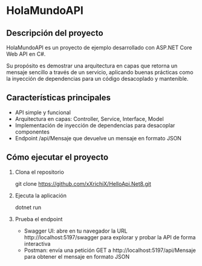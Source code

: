 # HolaMundoAPI

## Descripción del proyecto

HolaMundoAPI es un proyecto de ejemplo desarrollado con ASP.NET Core Web API en C#.

Su propósito es demostrar una arquitectura en capas que retorna un mensaje sencillo a través de un servicio, aplicando buenas prácticas como la inyección de dependencias para un código desacoplado y mantenible.

## Características principales

- API simple y funcional
- Arquitectura en capas: Controller, Service, Interface, Model
- Implementación de inyección de dependencias para desacoplar componentes
- Endpoint /api/Mensaje que devuelve un mensaje en formato JSON

## Cómo ejecutar el proyecto

1. Clona el repositorio

   git clone https://github.com/xXrichiX/HelloApi.Net8.git
  

2. Ejecuta la aplicación

   dotnet run

3. Prueba el endpoint

   - Swagger UI: abre en tu navegador la URL http://localhost:5197/swagger para explorar y probar la API de forma interactiva
   - Postman: envía una petición GET a http://localhost:5197/api/Mensaje para obtener el mensaje en formato JSON
